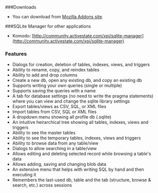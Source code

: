 
###Downloads

- You can download from [Mozilla Addons site](https://addons.mozilla.org/addon/sqlite-manager).

###SQLite Manager for other applications

- Komodo: [http://community.activestate.com/xpi/sqlite-manager](http://community.activestate.com/xpi/sqlite-manager)

### Features

- Dialogs for creation, deletion of tables, indexes, views, and triggers
- Ability to rename, copy, and reindex tables
- Ability to add and drop columns
- Create a new db, open any existing db, and copy an existing db
- Supports writing your own queries (single or multiple)
- Supports saving the queries with a name
- A tab for database settings (no need to write the pragma statements) where you can view and change the sqlite library settings
- Export tables/views as CSV, SQL, or XML files
- Import tables from CSV, SQL or XML files
- A dropdown menu showing all profile db (.sqlite)
- An intuitive heirarchical tree showing all tables, indexes, views and triggers
- Ability to see the master tables
- Ability to see the temporary tables, indexes, views and triggers
- Ability to browse data from any table/view
- Dialogs to allow searching in a table/view
- Allows editing and deleting selected record while browsing a table's data
- Allows adding, saving and changing blob data
- An extensive menu that helps with writing SQL by hand and then executing it
- Remembers the last-used db, table and the tab (structure, browse & search, etc.) across sessions
  
